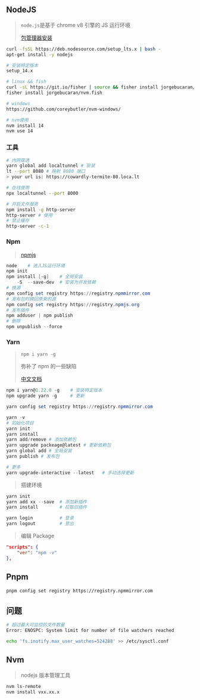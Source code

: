 <!--
title: NodeJS
sort:
-->

## NodeJS

> `node.js`是基于 chrome v8 引擎的 JS 运行环境
>
> [包管理器安装](https://nodejs.org/zh-cn/download/package-manager/)

```bash
curl -fsSL https://deb.nodesource.com/setup_lts.x | bash -
apt-get install -y nodejs

# 安装特定版本
setup_14.x

# linux && fish
curl -sL https://git.io/fisher | source && fisher install jorgebucaran/fisher
fisher install jorgebucaran/nvm.fish

# windows
https://github.com/coreybutler/nvm-windows/

# nvm使用
nvm install 14
nvm use 14
```

### 工具

```bash
# 内网穿透
yarn global add localtunnel # 安装
lt --port 8080 # 映射 8080 端口
> your url is: https://cowardly-termite-80.loca.lt

# 在线使用
npx localtunnel --port 8000 

# 开启文件服务
npm install -g http-server
http-server # 使用
# 禁止缓存
http-server -c-1
```

### Npm

> [npmjs](https://www.npmjs.com/)

```powershell
node	# 进入JS运行环境
npm init
npm install [-g]	# 全局安装
	-S	--save-dev	# 安装为开发依赖
# 换源
npm config set registry https://registry.npmmirror.com
# 发布包时换回原来的源
npm config set registry https://registry.npmjs.org
# 发布插件
npm adduser | npm publish
# 删除
npm unpublish --force
```

### Yarn

> `npm i yarn -g`
>
> 弥补了 npm 的一些缺陷
>
> [中文文档](https://yarn.bootcss.com/)

```powershell
npm i yarn@1.22.0 -g 	# 安装特定版本
npm upgrade yarn -g		# 更新

yarn config set registry https://registry.npmmirror.com

yarn -v
# 初始化项目
yarn init
yarn install
yarn add/remove # 添加依赖包
yarn upgrade packeage@latest # 更新依赖包
yarn global add	# 全局安装
yarn publish # 发布包

# 更多
yarn upgrade-interactive --latest	# 手动选择更新
```

> 搭建环境

```powershell
yarn init
yarn add xx --save	# 添加新插件
yarn install		# 拉取旧插件

yarn login			# 登录
yarn logout			# 登出
```

> 编辑 Package

```json
"scripts": {
    "ver": "npm -v"
},
```

## Pnpm

```bash
pnpm config set registry https://registry.npmmirror.com
```



## 问题

```bash
# 超过最大可监控的文件数量
Error: ENOSPC: System limit for number of file watchers reached

echo 'fs.inotify.max_user_watches=524288' >> /etc/sysctl.conf
```



## Nvm

> nodejs 版本管理工具

```bash
nvm ls-remote
nvm install vxx.xx.x
```
